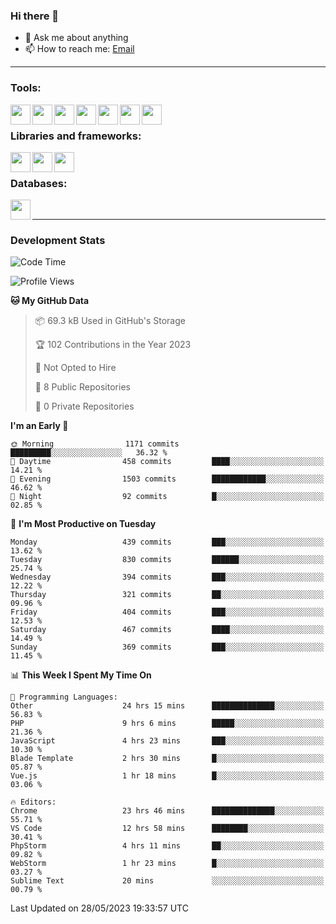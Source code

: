 ### Hi there 👋

- 💬 Ask me about anything
- 📫 How to reach me: [Email]

---

### Tools:
<img align='left' height="32" width="32" src="https://cdn.jsdelivr.net/npm/simple-icons@4.8.0/icons/phpstorm.svg" />
<img align='left' height="32" width="32" src="https://cdn.jsdelivr.net/npm/simple-icons@4.8.0/icons/webstorm.svg" />
<img align='left' height="32" width="32" src="https://cdn.jsdelivr.net/npm/simple-icons@4.8.0/icons/visualstudiocode.svg" />
<img align='left' height="32" width="32" src="https://cdn.jsdelivr.net/npm/simple-icons@4.8.0/icons/sublimetext.svg" />
<img align='left' height="32" width="32" src="https://cdn.jsdelivr.net/npm/simple-icons@4.8.0/icons/laragon.svg" />
<img align='left' height="32" width="32" src="https://cdn.jsdelivr.net/npm/simple-icons@4.8.0/icons/docker.svg" />
<img align='left' height="32" width="32" src="https://cdn.jsdelivr.net/npm/simple-icons@4.8.0/icons/amazonaws.svg" />
<br>

### Libraries and frameworks:
<img align='left' height="32" width="32" src="https://cdn.jsdelivr.net/npm/simple-icons@4.8.0/icons/laravel.svg" />
<img align='left' height="32" width="32" src="https://cdn.jsdelivr.net/npm/simple-icons@4.8.0/icons/vue-dot-js.svg" />
<img align='left' height="32" width="32" src="https://cdn.jsdelivr.net/npm/simple-icons@4.8.0/icons/jquery.svg" />
<br>

### Databases:
<img align='left' height="32" width="32" src="https://cdn.jsdelivr.net/npm/simple-icons@4.8.0/icons/mysql.svg" />
<br>

---
### Development Stats
<!--START_SECTION:waka-->
![Code Time](http://img.shields.io/badge/Code%20Time-1%2C664%20hrs%2044%20mins-blue)

![Profile Views](http://img.shields.io/badge/Profile%20Views-0-blue)

**🐱 My GitHub Data** 

> 📦 69.3 kB Used in GitHub's Storage 
 > 
> 🏆 102 Contributions in the Year 2023
 > 
> 🚫 Not Opted to Hire
 > 
> 📜 8 Public Repositories 
 > 
> 🔑 0 Private Repositories 
 > 
**I'm an Early 🐤** 

```text
🌞 Morning                1171 commits        █████████░░░░░░░░░░░░░░░░   36.32 % 
🌆 Daytime                458 commits         ████░░░░░░░░░░░░░░░░░░░░░   14.21 % 
🌃 Evening                1503 commits        ████████████░░░░░░░░░░░░░   46.62 % 
🌙 Night                  92 commits          █░░░░░░░░░░░░░░░░░░░░░░░░   02.85 % 
```
📅 **I'm Most Productive on Tuesday** 

```text
Monday                   439 commits         ███░░░░░░░░░░░░░░░░░░░░░░   13.62 % 
Tuesday                  830 commits         ██████░░░░░░░░░░░░░░░░░░░   25.74 % 
Wednesday                394 commits         ███░░░░░░░░░░░░░░░░░░░░░░   12.22 % 
Thursday                 321 commits         ██░░░░░░░░░░░░░░░░░░░░░░░   09.96 % 
Friday                   404 commits         ███░░░░░░░░░░░░░░░░░░░░░░   12.53 % 
Saturday                 467 commits         ████░░░░░░░░░░░░░░░░░░░░░   14.49 % 
Sunday                   369 commits         ███░░░░░░░░░░░░░░░░░░░░░░   11.45 % 
```


📊 **This Week I Spent My Time On** 

```text
💬 Programming Languages: 
Other                    24 hrs 15 mins      ██████████████░░░░░░░░░░░   56.83 % 
PHP                      9 hrs 6 mins        █████░░░░░░░░░░░░░░░░░░░░   21.36 % 
JavaScript               4 hrs 23 mins       ███░░░░░░░░░░░░░░░░░░░░░░   10.30 % 
Blade Template           2 hrs 30 mins       █░░░░░░░░░░░░░░░░░░░░░░░░   05.87 % 
Vue.js                   1 hr 18 mins        █░░░░░░░░░░░░░░░░░░░░░░░░   03.06 % 

🔥 Editors: 
Chrome                   23 hrs 46 mins      ██████████████░░░░░░░░░░░   55.71 % 
VS Code                  12 hrs 58 mins      ████████░░░░░░░░░░░░░░░░░   30.41 % 
PhpStorm                 4 hrs 11 mins       ██░░░░░░░░░░░░░░░░░░░░░░░   09.82 % 
WebStorm                 1 hr 23 mins        █░░░░░░░░░░░░░░░░░░░░░░░░   03.27 % 
Sublime Text             20 mins             ░░░░░░░░░░░░░░░░░░░░░░░░░   00.79 % 
```


 Last Updated on 28/05/2023 19:33:57 UTC
<!--END_SECTION:waka-->

[huyviet]: https://huyviet.vn/
[EMAIl]: https://mail.google.com/mail/u/0/?fs=1&tf=cm&source=mailto&to=huynguyenviet0110@gmail.com
